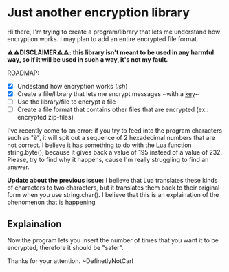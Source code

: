 # Just another encryption library

Hi there, I'm trying to create a program/library that lets me understand how encryption works.
I may plan to add an entire encrypted file format.

**⚠️⚠️DISCLAIMER⚠️⚠️: this library isn't meant to be used in any harmful way, so if it will be used in such a way, it's not my fault.**

ROADMAP:
- [x] Undestand how encryption works (*ish*)
- [x] Create a file/library that lets me encrypt messages ~with a [key](#Explaination)~
- [ ] Use the library/file to encrypt a file
- [ ] Create a file format that contains other files that are encrypted (ex.: encrypted zip-files)

I've recently come to an error: if you try to feed into the program characters such as "è", it will spit out a sequence of 2 hexadecimal numbers that are not correct.
I believe it has something to do with the Lua function string.byte(), because it gives back a value of 195 instead of a value of 232.
Please, try to find why it happens, cause I'm really struggling to find an answer.

**Update about the previous issue:** I believe that Lua translates these kinds of characters to two characters, but it translates them back to their original form when you use string.char(). I believe that this is an explaination of the phenomenon that is happening

## Explaination

Now the program lets you insert the number of times that you want it to be encrypted, therefore it should be "safer".

Thanks for your attention.
~DefinetlyNotCarl
